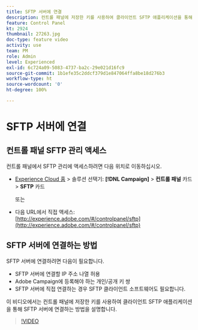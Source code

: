 ```yaml
---
title: SFTP 서버에 연결
description: 컨트롤 패널에 저장한 키를 사용하여 클라이언트 SFTP 애플리케이션을 통해 SFTP 서버에 연결하는 방법을 알아봅니다.
feature: Control Panel
kt: 2924
thumbnail: 27263.jpg
doc-type: feature video
activity: use
team: PM
role: Admin
level: Experienced
exl-id: 6c724a09-5083-4737-ba2c-29e021d16fc9
source-git-commit: 1b1efe35c2ddcf379d1e847064ffa8be18d276b3
workflow-type: ht
source-wordcount: '0'
ht-degree: 100%

---
```


# SFTP 서버에 연결

## 컨트롤 패널 SFTP 관리 액세스

컨트롤 패널에서 SFTP 관리에 액세스하려면 다음 위치로 이동하십시오.

* [Experience Cloud 홈](https://experience.adobe.com/#/home) > 솔루션 선택기: **[!DNL Campaign]** > **컨트롤 패널** 카드 > **SFTP** 카드

   또는
* 다음 URL에서 직접 액세스: [http://experience.adobe.com/#/controlpanel/sftp](http://experience.adobe.com/#/controlpanel/sftp)

## SFTP 서버에 연결하는 방법

SFTP 서버에 연결하려면 다음이 필요합니다.

* SFTP 서버에 연결할 IP 주소 나열 허용
* Adobe Campaign에 등록해야 하는 개인/공개 키 쌍
* SFTP 서버에 직접 연결하는 경우 SFTP 클라이언트 소프트웨어도 필요합니다.

이 비디오에서는 컨트롤 패널에 저장한 키를 사용하여 클라이언트 SFTP 애플리케이션을 통해 SFTP 서버에 연결하는 방법을 설명합니다.

>[!VIDEO](https://video.tv.adobe.com/v/27263?quality=12&learn=0n)
